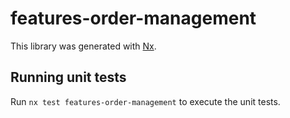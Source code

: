 # features-order-management

This library was generated with [Nx](https://nx.dev).

## Running unit tests

Run `nx test features-order-management` to execute the unit tests.
